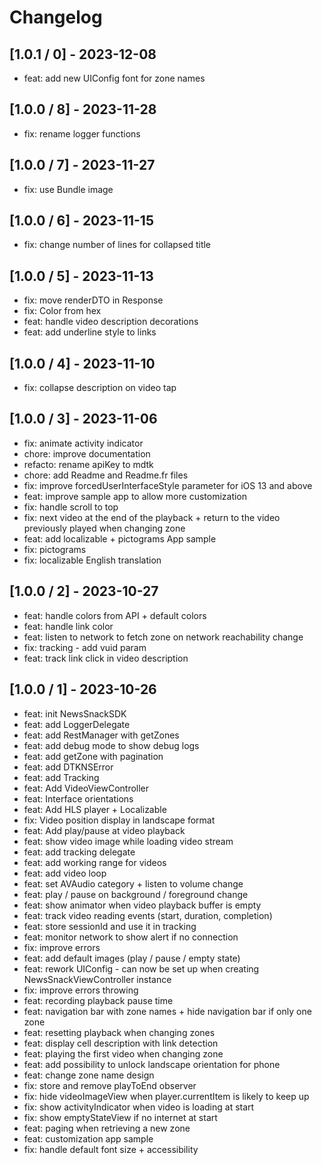 # Changelog

## [1.0.1 / 0] - 2023-12-08
* feat: add new UIConfig font for zone names

## [1.0.0 / 8] - 2023-11-28
* fix: rename logger functions

## [1.0.0 / 7] - 2023-11-27
* fix: use Bundle image

## [1.0.0 / 6] - 2023-11-15
* fix: change number of lines for collapsed title

## [1.0.0 / 5] - 2023-11-13
* fix: move renderDTO in Response
* fix: Color from hex
* feat: handle video description decorations
* feat: add underline style to links

## [1.0.0 / 4] - 2023-11-10
* fix: collapse description on video tap

## [1.0.0 / 3] - 2023-11-06
* fix: animate activity indicator
* chore: improve documentation
* refacto: rename apiKey to mdtk
* chore: add Readme and Readme.fr files
* fix: improve forcedUserInterfaceStyle parameter for iOS 13 and above
* feat: improve sample app to allow more customization
* fix: handle scroll to top
* fix: next video at the end of the playback + return to the video previously played when changing zone
* feat: add localizable + pictograms App sample
* fix: pictograms
* fix: localizable English translation

## [1.0.0 / 2] - 2023-10-27
* feat: handle colors from API + default colors
* feat: handle link color
* feat: listen to network to fetch zone on network reachability change
* fix: tracking - add vuid param
* feat: track link click in video description

## [1.0.0 / 1] - 2023-10-26
* feat: init NewsSnackSDK
* feat: add LoggerDelegate
* feat: add RestManager with getZones
* feat: add debug mode to show debug logs
* feat: add getZone with pagination
* feat: add DTKNSError
* feat: add Tracking
* feat: Add VideoViewController
* feat: Interface orientations
* feat: Add HLS player + Localizable
* fix: Video position display in landscape format
* feat: Add play/pause at video playback
* feat: show video image while loading video stream
* feat: add tracking delegate
* feat: add working range for videos
* feat: add video loop
* feat: set AVAudio category + listen to volume change
* feat: play / pause on background / foreground change
* feat: show animator when video playback buffer is empty
* feat: track video reading events (start, duration, completion)
* feat: store sessionId and use it in tracking
* feat: monitor network to show alert if no connection
* fix: improve errors
* feat: add default images (play / pause / empty state)
* feat: rework UIConfig - can now be set up when creating NewsSnackViewController instance
* fix: improve errors throwing
* feat: recording playback pause time
* feat: navigation bar with zone names + hide navigation bar if only one zone
* feat: resetting playback when changing zones
* feat: display cell description with link detection
* feat: playing the first video when changing zone
* feat: add possibility to unlock landscape orientation for phone
* feat: change zone name design
* fix: store and remove playToEnd observer
* fix: hide videoImageView when player.currentItem is likely to keep up
* fix: show activityIndicator when video is loading at start
* fix: show emptyStateView if no internet at start
* feat: paging when retrieving a new zone
* feat: customization app sample
* fix: handle default font size + accessibility
